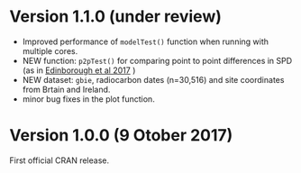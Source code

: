 
# Version 1.1.0 (under review)
* Improved performance of `modelTest()` function when running with multiple cores.
* NEW function: `p2pTest()` for comparing point to point differences in SPD (as in [Edinborough et al 2017](http://dx.doi.org/10.1073/pnas.1713012114)
)
* NEW dataset: `gbie`, radiocarbon dates (n=30,516) and site coordinates from Brtain and Ireland.  
* minor bug fixes in the plot function.


# Version 1.0.0 (9 Otober 2017)
First official CRAN release. 
